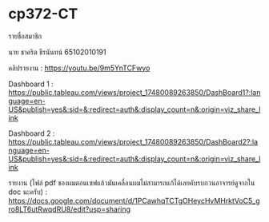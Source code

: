 # cp372-CT
รายชื่อสมาชิก

นาย ชาคริต ธีรนันทน์ 65102010191

คลิปรายงาน :
https://youtu.be/9m5YnTCFwyo

Dashboard 1 :
https://public.tableau.com/views/project_17480089263850/DashBoard1?:language=en-US&publish=yes&:sid=&:redirect=auth&:display_count=n&:origin=viz_share_link

Dashboard 2 :
https://public.tableau.com/views/project_17480089263850/DashBoard2?:language=en-US&publish=yes&:sid=&:redirect=auth&:display_count=n&:origin=viz_share_link

รายงาน (ไฟล์ pdf ของผมตอนเซฟแล้วมันเคลื่อนผมไม่สามารถแก้ได้เลยคับรบกวนอาจารย์ดูจากใน doc นะครับ) :
https://docs.google.com/document/d/1PCawhqTCTgOHeycHvMHrktVoC5_gro8LT6utRwqdRU8/edit?usp=sharing
